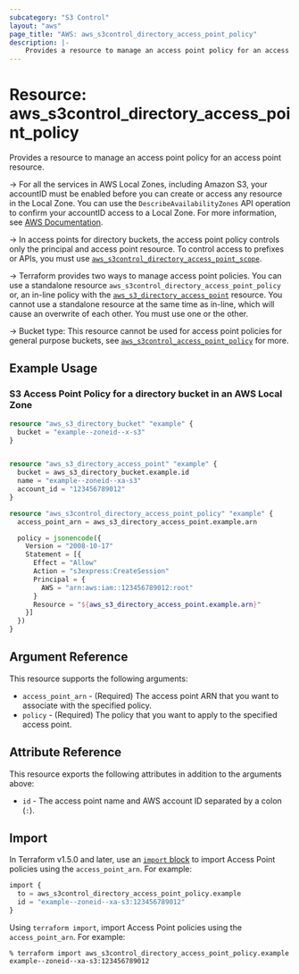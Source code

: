 ```yaml
---
subcategory: "S3 Control"
layout: "aws"
page_title: "AWS: aws_s3control_directory_access_point_policy"
description: |-
    Provides a resource to manage an access point policy for an access point resource.
---
```


# Resource: aws_s3control_directory_access_point_policy

Provides a resource to manage an access point policy for an access point resource.

-> For all the services in AWS Local Zones, including Amazon S3, your accountID must be enabled before you can create or access any resource in the Local Zone. You can use the `DescribeAvailabilityZones` API operation to confirm your accountID access to a Local Zone. For more information, see [AWS Documentation](https://docs.aws.amazon.com/AmazonS3/latest/userguide/opt-in-directory-bucket-lz.html).

-> In access points for directory buckets, the access point policy controls only the principal and access point resource. To control access to prefixes or APIs, you must use [`aws_s3control_directory_access_point_scope`](aws_s3control_directory_access_point_scope.html).

-> Terraform provides two ways to manage access point policies. You can use a standalone resource `aws_s3control_directory_access_point_policy` or, an in-line policy with the [`aws_s3_directory_access_point`](aws_s3_directory_access_point.html) resource. You cannot use a standalone resource at the same time as in-line, which will cause an overwrite of each other. You must use one or the other.

-> Bucket type: This resource cannot be used for access point policies for general purpose buckets, see [`aws_s3control_access_point_policy`](aws_s3control_access_point_policy.html) for more. 

## Example Usage

### S3 Access Point Policy for a directory bucket in an AWS Local Zone

```terraform
resource "aws_s3_directory_bucket" "example" {
  bucket = "example--zoneid--x-s3"
}


resource "aws_s3_directory_access_point" "example" {
  bucket = aws_s3_directory_bucket.example.id
  name = "example--zoneid--xa-s3"
  account_id = "123456789012"
}

resource "aws_s3control_directory_access_point_policy" "example" {
  access_point_arn = aws_s3_directory_access_point.example.arn

  policy = jsonencode({
    Version = "2008-10-17"
    Statement = [{
      Effect = "Allow"
      Action = "s3express:CreateSession"
      Principal = {
        AWS = "arn:aws:iam::123456789012:root"
      }
      Resource = "${aws_s3_directory_access_point.example.arn}"
    }]
  })
}
```

## Argument Reference

This resource supports the following arguments:

* `access_point_arn` - (Required) The access point ARN that you want to associate with the specified policy.
* `policy` - (Required) The policy that you want to apply to the specified access point.

## Attribute Reference

This resource exports the following attributes in addition to the arguments above:
* `id` - The access point name and AWS account ID separated by a colon (`:`).

## Import

In Terraform v1.5.0 and later, use an [`import` block](https://developer.hashicorp.com/terraform/language/import) to import Access Point policies using the `access_point_arn`. For example:

```terraform
import {
  to = aws_s3control_directory_access_point_policy.example
  id = "example--zoneid--xa-s3:123456789012"
}
```

Using `terraform import`, import Access Point policies using the `access_point_arn`. For example:

```console
% terraform import aws_s3control_directory_access_point_policy.example example--zoneid--xa-s3:123456789012
```